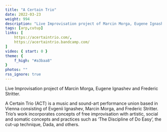 ```yaml
---
title: "A Certain Trio"
date: 2022-03-23
weight: 994
description: "Live Improvisation project of Marcin Morga, Eugene Ignashev and Frederic Stritter"
tags: [arp,cutup]
links: [
    https://acertaintrio.com/,
    https://acertaintrio.bandcamp.com/
]
video: { start: 0 }
theme: {
    f_high: "#a3baa8"
}
photos: ""
rss_ignore: true
---
```

Live Improvisation project of Marcin Morga, Eugene Ignashev and Frederic Stritter.

A Certain Trio (ACT) is a music and sound-art performance union based in Vienna consisting of Evgenii Ignashev, Marcin Morga, and Frederic Stritter. Trio’s work incorporates concepts of free improvisation with artistic, social and somatic concepts and practices such as ‘The Discipline of Do Easy’, the cut-up technique, Dada, and others.

